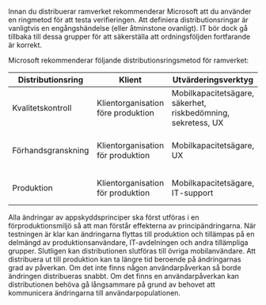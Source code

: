 <!-- This include file is for both the Android Enterprise framework and the APP data protection framework. Therefore, do not edit this file to be specific to either.-->

Innan du distribuerar ramverket rekommenderar Microsoft att du använder en ringmetod för att testa verifieringen. Att definiera distributionsringar är vanligtvis en engångshändelse (eller åtminstone ovanligt). IT bör dock gå tillbaka till dessa grupper för att säkerställa att ordningsföljden fortfarande är korrekt.

Microsoft rekommenderar följande distributionsringsmetod för ramverket:

| Distributionsring  | Klient  | Utvärderingsverktyg  | Utdata  | Tidslinje  |
|--------------------|------------------------|-------------------------------------------------------------------|----------------------------------------------------------|----------------------------------------|
| Kvalitetskontroll  | Klientorganisation före produktion  | Mobilkapacitetsägare, säkerhet, riskbedömning, sekretess, UX  | Validering av funktionellt scenario, utkastdokumentation  | 0–30 dagar  |
| Förhandsgranskning  | Klientorganisation för produktion  | Mobilkapacitetsägare, UX  | Validering av slutanvändarscenario, användarriktad dokumentation  | 7–14 dagar, efter kvalitetskontroll  |
| Produktion  | Klientorganisation för produktion  | Mobilkapacitetsägare, IT-support  | E.t.  | 7 dagar till flera veckor, efter förhandsgranskning  |

Alla ändringar av appskyddsprinciper ska först utföras i en förproduktionsmiljö så att man förstår effekterna av principändringarna. När testningen är klar kan ändringarna flyttas till produktion och tillämpas på en delmängd av produktionsanvändare, IT-avdelningen och andra tillämpliga grupper. Slutligen kan distributionen slutföras till övriga mobilanvändare. Att distribuera ut till produktion kan ta längre tid beroende på ändringarnas grad av påverkan. Om det inte finns någon användarpåverkan så borde ändringen distribueras snabbt. Om det finns en användarpåverkan kan distributionen behöva gå långsammare på grund av behovet att kommunicera ändringarna till användarpopulationen.